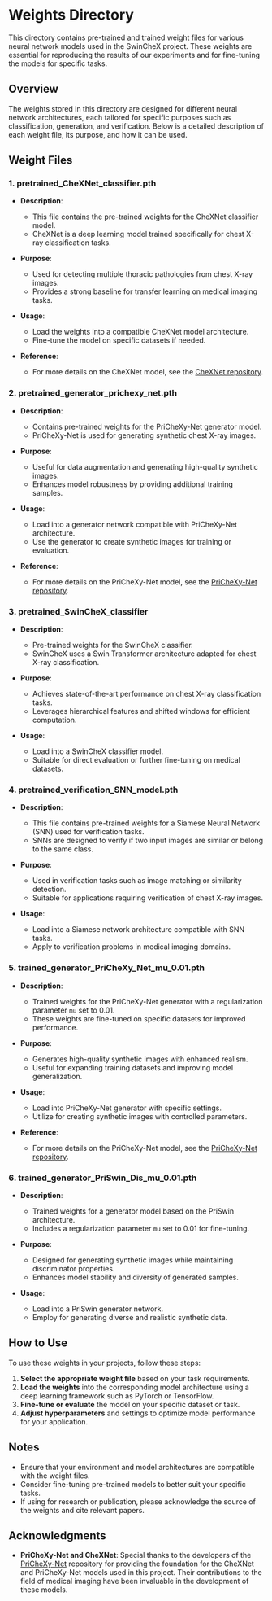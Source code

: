 # Weights Directory

This directory contains pre-trained and trained weight files for various neural network models used in the SwinCheX project. These weights are essential for reproducing the results of our experiments and for fine-tuning the models for specific tasks.

## Overview

The weights stored in this directory are designed for different neural network architectures, each tailored for specific purposes such as classification, generation, and verification. Below is a detailed description of each weight file, its purpose, and how it can be used.

## Weight Files

### 1. **pretrained_CheXNet_classifier.pth**

- **Description**:
  - This file contains the pre-trained weights for the CheXNet classifier model.
  - CheXNet is a deep learning model trained specifically for chest X-ray classification tasks.

- **Purpose**:
  - Used for detecting multiple thoracic pathologies from chest X-ray images.
  - Provides a strong baseline for transfer learning on medical imaging tasks.

- **Usage**:
  - Load the weights into a compatible CheXNet model architecture.
  - Fine-tune the model on specific datasets if needed.

- **Reference**:
  - For more details on the CheXNet model, see the [CheXNet repository](https://github.com/kaipackhaeuser/PriCheXy-Net).

### 2. **pretrained_generator_prichexy_net.pth**

- **Description**:
  - Contains pre-trained weights for the PriCheXy-Net generator model.
  - PriCheXy-Net is used for generating synthetic chest X-ray images.

- **Purpose**:
  - Useful for data augmentation and generating high-quality synthetic images.
  - Enhances model robustness by providing additional training samples.

- **Usage**:
  - Load into a generator network compatible with PriCheXy-Net architecture.
  - Use the generator to create synthetic images for training or evaluation.

- **Reference**:
  - For more details on the PriCheXy-Net model, see the [PriCheXy-Net repository](https://github.com/kaipackhaeuser/PriCheXy-Net).

### 3. **pretrained_SwinCheX_classifier**

- **Description**:
  - Pre-trained weights for the SwinCheX classifier.
  - SwinCheX uses a Swin Transformer architecture adapted for chest X-ray classification.

- **Purpose**:
  - Achieves state-of-the-art performance on chest X-ray classification tasks.
  - Leverages hierarchical features and shifted windows for efficient computation.

- **Usage**:
  - Load into a SwinCheX classifier model.
  - Suitable for direct evaluation or further fine-tuning on medical datasets.

### 4. **pretrained_verification_SNN_model.pth**

- **Description**:
  - This file contains pre-trained weights for a Siamese Neural Network (SNN) used for verification tasks.
  - SNNs are designed to verify if two input images are similar or belong to the same class.

- **Purpose**:
  - Used in verification tasks such as image matching or similarity detection.
  - Suitable for applications requiring verification of chest X-ray images.

- **Usage**:
  - Load into a Siamese network architecture compatible with SNN tasks.
  - Apply to verification problems in medical imaging domains.

### 5. **trained_generator_PriCheXy_Net_mu_0.01.pth**

- **Description**:
  - Trained weights for the PriCheXy-Net generator with a regularization parameter `mu` set to 0.01.
  - These weights are fine-tuned on specific datasets for improved performance.

- **Purpose**:
  - Generates high-quality synthetic images with enhanced realism.
  - Useful for expanding training datasets and improving model generalization.

- **Usage**:
  - Load into PriCheXy-Net generator with specific settings.
  - Utilize for creating synthetic images with controlled parameters.

- **Reference**:
  - For more details on the PriCheXy-Net model, see the [PriCheXy-Net repository](https://github.com/kaipackhaeuser/PriCheXy-Net).

### 6. **trained_generator_PriSwin_Dis_mu_0.01.pth**

- **Description**:
  - Trained weights for a generator model based on the PriSwin architecture.
  - Includes a regularization parameter `mu` set to 0.01 for fine-tuning.

- **Purpose**:
  - Designed for generating synthetic images while maintaining discriminator properties.
  - Enhances model stability and diversity of generated samples.

- **Usage**:
  - Load into a PriSwin generator network.
  - Employ for generating diverse and realistic synthetic data.

## How to Use

To use these weights in your projects, follow these steps:

1. **Select the appropriate weight file** based on your task requirements.
2. **Load the weights** into the corresponding model architecture using a deep learning framework such as PyTorch or TensorFlow.
3. **Fine-tune or evaluate** the model on your specific dataset or task.
4. **Adjust hyperparameters** and settings to optimize model performance for your application.

## Notes

- Ensure that your environment and model architectures are compatible with the weight files.
- Consider fine-tuning pre-trained models to better suit your specific tasks.
- If using for research or publication, please acknowledge the source of the weights and cite relevant papers.

## Acknowledgments

- **PriCheXy-Net and CheXNet**: Special thanks to the developers of the [PriCheXy-Net](https://github.com/kaipackhaeuser/PriCheXy-Net) repository for providing the foundation for the CheXNet and PriCheXy-Net models used in this project. Their contributions to the field of medical imaging have been invaluable in the development of these models.

